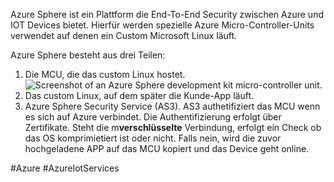 Azure Sphere ist ein Plattform die End-To-End Security zwischen Azure und IOT Devices bietet. Hierfür werden spezielle Azure Micro-Controller-Units verwendet auf denen ein Custom Microsoft Linux läuft. 

Azure Sphere besteht aus drei Teilen:

1. Die MCU, die das custom Linux hostet. ![Screenshot of an Azure Sphere development kit micro-controller unit.](https://docs.microsoft.com/en-us/learn/azure-fundamentals/iot-fundamentals/media/2-identify-product-options-02-d830e12a.png) 
2. Das custom Linux, auf dem später die Kunde-App läuft.
3. Azure Sphere Security Service (AS3). AS3 authetifiziert das MCU wenn es sich auf Azure verbindet. Die Authentifizierung erfolgt über Zertifikate. Steht die m**verschlüsselte** Verbindung, erfolgt ein Check ob das OS komprimietiert ist oder nicht. Falls nein, wird die zuvor hochgeladene APP auf das MCU kopiert und das Device geht online.

#Azure
#AzureIotServices